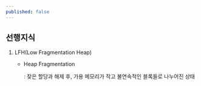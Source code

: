 ```yaml
---
published: false
---
```






## 선행지식

1. LFH(Low Fragmentation Heap)

   - Heap Fragmentation

     : 잦은 할당과 해제 후, 가용 메모리가 작고 불연속적인 블록들로 나누어진 상태

